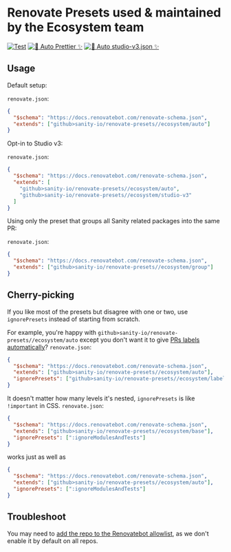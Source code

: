 # Renovate Presets used & maintained by the Ecosystem team

[![Test](https://github.com/sanity-io/renovate-presets/actions/workflows/test.yml/badge.svg)](https://github.com/sanity-io/renovate-presets/actions/workflows/test.yml)
[![🤖 Auto Prettier ✨](https://github.com/sanity-io/renovate-presets/actions/workflows/prettier.yml/badge.svg)](https://github.com/sanity-io/renovate-presets/actions/workflows/prettier.yml)
[![🤖 Auto studio-v3.json ✨](https://github.com/sanity-io/renovate-presets/actions/workflows/sync-studio-v3.yml/badge.svg?event=schedule)](https://github.com/sanity-io/renovate-presets/actions/workflows/sync-studio-v3.yml)

## Usage

Default setup:

`renovate.json`:

```json
{
  "$schema": "https://docs.renovatebot.com/renovate-schema.json",
  "extends": ["github>sanity-io/renovate-presets//ecosystem/auto"]
}
```

Opt-in to Studio v3:

`renovate.json`:

```json
{
  "$schema": "https://docs.renovatebot.com/renovate-schema.json",
  "extends": [
    "github>sanity-io/renovate-presets//ecosystem/auto",
    "github>sanity-io/renovate-presets//ecosystem/studio-v3"
  ]
}
```

Using only the preset that groups all Sanity related packages into the same PR:

`renovate.json`:

```json
{
  "$schema": "https://docs.renovatebot.com/renovate-schema.json",
  "extends": ["github>sanity-io/renovate-presets//ecosystem/group"]
}
```

## Cherry-picking

If you like most of the presets but disagree with one or two, use `ignorePresets` instead of starting from scratch.

For example, you're happy with `github>sanity-io/renovate-presets//ecosystem/auto` except you don't want it to give [PRs labels automatically](https://user-images.githubusercontent.com/81981/187027000-de482541-e28a-481a-83f3-166e31175c38.png)?
`renovate.json`:
```json
{
  "$schema": "https://docs.renovatebot.com/renovate-schema.json",
  "extends": ["github>sanity-io/renovate-presets//ecosystem/auto"],
  "ignorePresets": ["github>sanity-io/renovate-presets//ecosystem/labels"]
}
```

It doesn't matter how many levels it's nested, `ignorePresets` is like `!important` in CSS.
`renovate.json`:
```json
{
  "$schema": "https://docs.renovatebot.com/renovate-schema.json",
  "extends": ["github>sanity-io/renovate-presets//ecosystem/base"],
  "ignorePresets": [":ignoreModulesAndTests"]
}
```
works just as well as 

```json
{
  "$schema": "https://docs.renovatebot.com/renovate-schema.json",
  "extends": ["github>sanity-io/renovate-presets//ecosystem/auto"],
  "ignorePresets": [":ignoreModulesAndTests"]
}
```

## Troubleshoot

You may need to [add the repo to the Renovatebot allowlist](https://github.com/organizations/sanity-io/settings/installations/2371209#:~:text=requests%2C%20and%20workflows-,Repository%20access,-All%20repositories), as we don't enable it by default on all repos.
